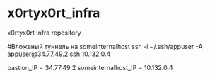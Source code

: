 # x0rtyx0rt_infra
x0rtyx0rt Infra repository

#Вложеный туннель на someinternalhost
ssh -i ~/.ssh/appuser -A appuser@34.77.49.2 ssh 10.132.0.4

bastion_IP = 34.77.49.2
someinternalhost_IP = 10.132.0.4
